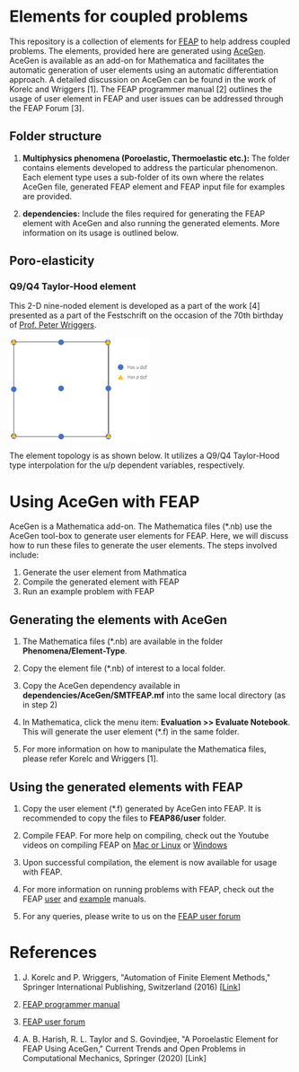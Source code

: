 # Elements for coupled problems

This repository is a collection of elements for <a href="http://projects.ce.berkeley.edu/feap/" target="_blank">FEAP</a> to help address coupled problems. The elements, provided here are generated using <a href = "http://symech.fgg.uni-lj.si/" target="_blank">AceGen</a>. AceGen is available as an add-on for Mathematica and facilitates the automatic generation of user elements using an automatic differentiation approach. A detailed discussion on AceGen can be found in the work of Korelc and Wriggers [1]. The FEAP programmer manual [2] outlines the usage of user element in FEAP and user issues can be addressed through the FEAP Forum [3]. 

## Folder structure

1. **Multiphysics phenomena (Poroelastic, Thermoelastic etc.):** The folder contains elements developed to address the particular phenomenon. Each element type uses a sub-folder of its own where the relates AceGen file, generated FEAP element and FEAP input file for examples are provided.

2. **dependencies:** Include the files required for generating the FEAP element with AceGen and also running the generated elements. More information on its usage is outlined below.

## Poro-elasticity

### Q9/Q4 Taylor-Hood element
This 2-D nine-noded element is developed as a part of the work [4] presented as a part of the Festschrift on the occasion of the 70th birthday of <a href="https://www.ikm.uni-hannover.de/de/wriggers/" target="_blank">Prof. Peter Wriggers</a>.

![Q9/Q4 Taylor-Hood element topology](common/images/Q9Q4-TH_small.png "Q9/Q4 Taylor-Hood element")

The element topology is as shown below. It utilizes a Q9/Q4 Taylor-Hood type interpolation for the u/p dependent variables, respectively.

# Using AceGen with FEAP

AceGen is a Mathematica add-on. The Mathematica files (\*.nb) use the AceGen tool-box to generate user elements for FEAP. Here, we will discuss how to run these files to generate the user elements. The steps involved include:

1. Generate the user element from Mathmatica
2. Compile the generated element with FEAP
3. Run an example problem with FEAP

## Generating the elements with AceGen

1. The Mathematica files (\*.nb) are available in the folder **Phenomena/Element-Type**.

2. Copy the element file (\*.nb) of interest to a local folder.

3. Copy the AceGen dependency available in **dependencies/AceGen/SMTFEAP.mf** into the same local directory (as in step 2)

4. In Mathematica, click the menu item: **Evaluation >> Evaluate Notebook**. This will generate the user element (\*.f) in the same folder. 

5. For more information on how to manipulate the Mathematica files, please refer Korelc and Wriggers [1].

## Using the generated elements with FEAP

1. Copy the user element (\*.f) generated by AceGen into FEAP. It is recommended to copy the files to **FEAP86/user** folder.

2. Compile FEAP. For more help on compiling, check out the Youtube videos on compiling FEAP on <a href="https://www.youtube.com/watch?v=_ohQ__rqq3Y"> Mac or Linux</a> or <a href="http://www.youtube.com/watch?v=7QAh6QvOT6s">Windows</a>

3. Upon successful compilation, the element is now available for usage with FEAP.

4. For more information on running problems with FEAP, check out the FEAP <a href = "http://projects.ce.berkeley.edu/feap/manual_86.pdf">user</a> and <a href="http://projects.ce.berkeley.edu/feap/example_86.pdf">example</a> manuals.

5. For any queries, please write to us on the <a href=http://feap.berkeley.edu/forum/index.php>FEAP user forum</a>

# References
1. J. Korelc and P. Wriggers, "Automation of Finite Element Methods," Springer International Publishing, Switzerland (2016) [<a href="https://www.springer.com/gp/book/9783319390031">Link</a>]

2. <a href=http://projects.ce.berkeley.edu/feap/pmanual_86.pdf>FEAP programmer manual</a>

3. <a href=http://feap.berkeley.edu/forum/index.php>FEAP user forum</a>

4. A. B. Harish, R. L. Taylor and S. Govindjee, "A Poroelastic Element for FEAP Using AceGen," Current Trends and Open Problems in Computational Mechanics, Springer (2020) [Link]
